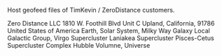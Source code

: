 Host geofeed files of TimKevin / ZeroDistance customers. 

Zero Distance LLC
1810 W. Foothill Blvd
Unit C
Upland, California, 91786
United States of America
Earth, Solar System, Milky Way Galaxy
Local Galactic Group, Virgo Supercluster
Laniakea Supercluster
Pisces-Cetus Supercluster Complex
Hubble Volumne, Universe
